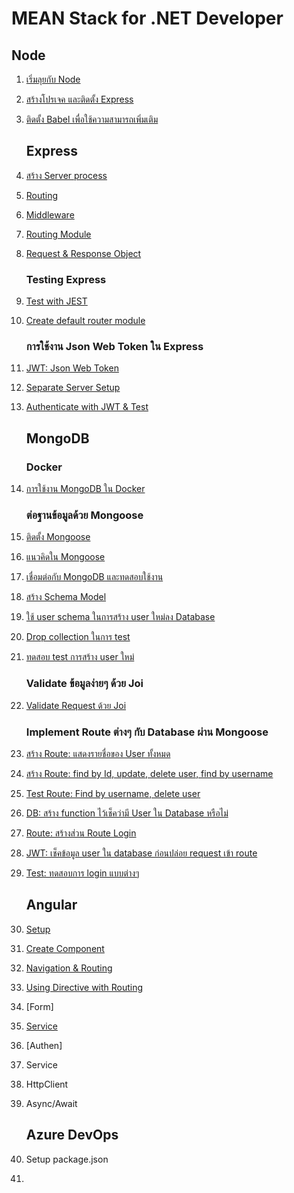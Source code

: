 
# MEAN Stack for .NET Developer

## Node

1. [เริ่มลุยกับ Node](https://github.com/teerasej/node-handbook)
2. [สร้างโปรเจค และติดตั้ง Express](/node/setup-express.md)
3. [ติดตั้ง Babel เพื่อใช้ความสามารถเพิ่มเติม](/node/setup-babel.md)

    ## Express

4. [สร้าง Server process](/express/start.md)
5. [Routing](/express/routing.md)
6. [Middleware](/express/middleware.md)
7. [Routing Module](/express/routing-module.md)
8. [Request & Response Object](/express/request-response.md)

    ### Testing Express

9.  [Test with JEST](/express/testing.md)
10. [Create default router module](express/testing-default-route.md)

    ### การใช้งาน Json Web Token ใน Express

11. [JWT: Json Web Token](express/json-web-token.md)
12. [Separate Server Setup](express/server-module.md)
13. [Authenticate with JWT & Test](express/json-web-token-use-in-route.md)

    ## MongoDB

    ### Docker

14. [การใช้งาน MongoDB ใน Docker](mongodb/mongo-docker.md)

    ### ต่อฐานข้อมูลด้วย Mongoose

15. [ติดตั้ง Mongoose](mongodb/mongoose-setup.md)
16. [แนวคิดใน Mongoose](mongodb/mongoose-concept.md)
17. [เชื่อมต่อกับ MongoDB และทดสอบใช้งาน](mongodb/mongoose-test-run.md)
18. [สร้าง Schema Model](mongodb/mongoose-define-schema.md)
19. [ใช้ user schema ในการสร้าง user ใหม่ลง Database](mongodb/insert-new-user.md)
20. [Drop collection ในการ test](mongodb/test-drop-collection.md)
21. [ทดสอบ test การสร้าง user ใหม่](mongodb/insert-new-user.md)

    ### Validate ข้อมูลง่ายๆ ด้วย Joi

22. [Validate Request ด้วย Joi](mongodb/joi-validate-request.md)

    ### Implement Route ต่างๆ กับ Database ผ่าน Mongoose

23. [สร้าง Route: แสดงรายชื่อของ User ทั้งหมด](mongodb/get-all-user.md)
24. [สร้าง Route: find by Id, update, delete user, find by username](mongodb/implement-find-by-id-update-delete.md)
25. [Test Route: Find by username, delete user](mongodb/test-find-by-id-delete-user.md)
26. [DB: สร้าง function ไว้เช็คว่ามี User ใน Database หรือไม่](mongodb/check-user-exist.md)
27. [Route: สร้างส่วน Route Login](mongodb/route-user-login.md)
28. [JWT: เช็คข้อมูล user ใน database ก่อนปล่อย request เข้า route](mongodb/check-user-exist-in-jwt.md)
29. [Test: ทดสอบการ login แบบต่างๆ](mongodb/test-user-login-route.md)

    ## Angular

30. [Setup](/angular/setup.md) 
31. [Create Component](angular/create-component.md)
32. [Navigation & Routing](angular/navigation-routing.md)
33. [Using Directive with Routing](/angular/directive-with-routing.md)
34. [Form]
35. [Service](angular/user-service.md)
36. [Authen]
37. Service
38. HttpClient
39. Async/Await

    ## Azure DevOps

40. Setup package.json
41. 


